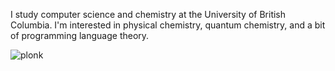 I study computer science and chemistry at the University of British Columbia. I'm interested in physical chemistry, quantum chemistry, and a bit of programming language theory.

![plonk](https://media1.tenor.com/m/tlI-BHhu5SkAAAAd/plonk-plink.gif)
